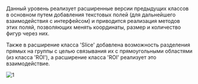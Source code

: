 Данный уровень реализует расширенные версии предыдущих классов в основном путем добавления текстовых полей (для дальнейшего взаимодействия с интерфейсом) и приводится реализация методов этих поляй, позволяющих менять координаты, размер и количество фигур через них.

Также в расширение класса 'Slice' добавлена возможность разделения прямых на группы с целью связывания их с прямоугольными областями (из класса 'ROI'), а расширение класса 'ROI' реализует это взаимодействие.

![1](demo/limslice_demo.gif)
